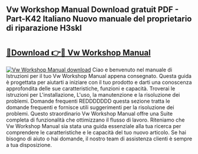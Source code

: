 ## Vw Workshop Manual Download gratuit PDF - Part-K42 Italiano Nuovo manuale del proprietario di riparazione H3skl

# <h2><a href="http://dfbgzhx.blite.top/?on=Vw+Workshop+Manual">🔗Download 👉🔴 Vw Workshop Manual</a></h2>

[![Vw Workshop Manual download](https://i.imgur.com/lujVjoI.png)](http://dfbgzhx.blite.top/?on=Vw+Workshop+Manual)
Ciao e benvenuto nel manuale di Istruzioni per il tuo Vw Workshop Manual appena consegnato. Questa guida è progettata per aiutarti a iniziare con il tuo prodotto e darti una conoscenza approfondita delle sue caratteristiche, funzioni e capacità. Troverai le istruzioni per L'installazione, L'uso, la manutenzione e la risoluzione dei problemi. Domande frequenti REDDDDDDD questa sezione tratta le domande frequenti e fornisce utili suggerimenti per la risoluzione dei problemi. Questo straordinario Vw Workshop Manual offre una Suite completa di funzionalità che ottimizzano il flusso di lavoro. Riteniamo che Vw Workshop Manual sia stata una guida essenziale alla tua ricerca per comprendere le caratteristiche e le capacità del tuo nuovo articolo. Se hai bisogno di aiuto o hai domande, il nostro team di assistenza clienti è sempre a tua disposizione.
